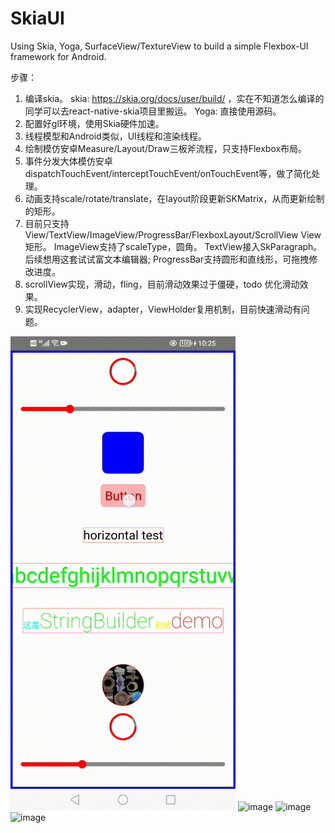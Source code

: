# SkiaUI

Using Skia, Yoga, SurfaceView/TextureView to build a simple Flexbox-UI framework for Android.

步骤：

1. 编译skia。
   skia: https://skia.org/docs/user/build/ ，实在不知道怎么编译的同学可以去react-native-skia项目里搬运。
   Yoga: 直接使用源码。
2. 配置好gl环境，使用Skia硬件加速。
3. 线程模型和Android类似，UI线程和渲染线程。
4. 绘制模仿安卓Measure/Layout/Draw三板斧流程，只支持Flexbox布局。
5. 事件分发大体模仿安卓dispatchTouchEvent/interceptTouchEvent/onTouchEvent等，做了简化处理。
6. 动画支持scale/rotate/translate，在layout阶段更新SKMatrix，从而更新绘制的矩形。
7. 目前只支持View/TextView/ImageView/ProgressBar/FlexboxLayout/ScrollView
   View矩形。
   ImageView支持了scaleType，圆角。
   TextView接入SkParagraph。后续想用这套试试富文本编辑器;
   ProgressBar支持圆形和直线形，可拖拽修改进度。
8. scrollView实现，滑动，fling，目前滑动效果过于僵硬，todo 优化滑动效果。
9. 实现RecyclerView，adapter，ViewHolder复用机制，目前快速滑动有问题。

![image](https://github.com/tanpuer/SkiaUI/blob/develop/app/example1.gif)
![image](https://github.com/tanpuer/SkiaUI/blob/develop/app/example2.gif)
![image](https://github.com/tanpuer/SkiaUI/blob/develop/app/example1.jpeg)
![image](https://github.com/tanpuer/SkiaUI/blob/develop/app/example2.jpeg)
